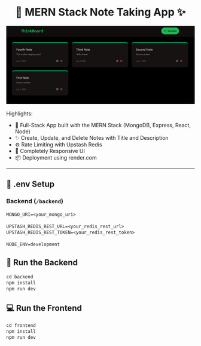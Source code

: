 <h1 align="center">📝 MERN Stack Note Taking App ✨</h1>

![Demo App](/frontend/public/screenshot-for-readme.png)

Highlights:

- 🧱 Full-Stack App built with the MERN Stack (MongoDB, Express, React, Node)
- ✨ Create, Update, and Delete Notes with Title and Description
- ⚙️ Rate Limiting with Upstash Redis
- 🚀 Completely Responsive UI
- 📦 Deployment using render.com

---

## 🧪 .env Setup

### Backend (`/backend`)

```
MONGO_URI=<your_mongo_uri>

UPSTASH_REDIS_REST_URL=<your_redis_rest_url>
UPSTASH_REDIS_REST_TOKEN=<your_redis_rest_token>

NODE_ENV=development
```

## 🔧 Run the Backend

```
cd backend
npm install
npm run dev
```

## 💻 Run the Frontend

```
cd frontend
npm install
npm run dev
```

